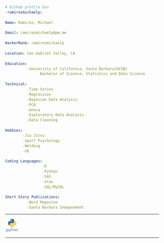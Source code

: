 

```yaml
# Github profile bio 
-ramirezmichaelp:

Name: Ramirez, Michael

Email: ramirezmichaelp@pm.me

HackerRank: ramirezmichaelp

Location: San Gabriel Valley, CA

Education:
          -Univeristy of California, Santa Barbara(UCSB)
                Bachelor of Science, Statistics and Data Science
                
Technical: 
          -Time Series
          -Regression
          -Bayesian Data Analysis
          -PCA
          -Anova
          -Exploratory Data Analysis
          -Data Cleaning
          
Hobbies:
        -Jiu Jitsu 
        -Sport Psychology
        -Welding
        -UX
        
Coding Languages:
                 -R
                 -Python
                 -SAS
                 -Stan
                 -SQL/MySQL
                 
Short Story Publications:
          -Word Magazine
          -Santa Barbara Independent 

```


---  
  
<img src="https://raw.githubusercontent.com/devicons/devicon/master/icons/python/python-original-wordmark.svg" alt="python" width="45" height="45" />

---
